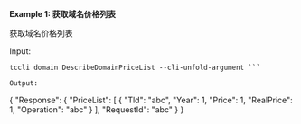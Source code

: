 **Example 1: 获取域名价格列表**

获取域名价格列表

Input: 

```
tccli domain DescribeDomainPriceList --cli-unfold-argument ```

Output: 
```
{
    "Response": {
        "PriceList": [
            {
                "Tld": "abc",
                "Year": 1,
                "Price": 1,
                "RealPrice": 1,
                "Operation": "abc"
            }
        ],
        "RequestId": "abc"
    }
}
```


